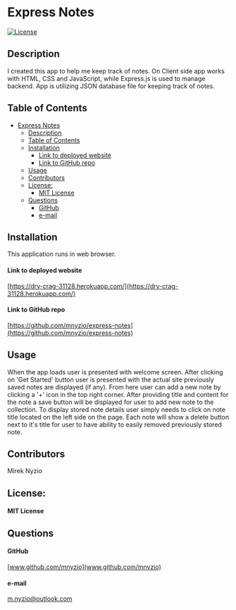 # Express Notes
[![License](https://img.shields.io/badge/License-MIT_License-green)](#license)
## Description

I created this app to help me keep track of notes. 
On Client side app works with HTML, CSS and JavaScript, while Express.js is used to manage backend.
App is utilizing JSON database file for keeping track of notes.

## Table of Contents
- [Express Notes](#express-notes)
  - [Description](#description)
  - [Table of Contents](#table-of-contents)
  - [Installation](#installation)
      - [Link to deployed website](#link-to-deployed-website)
      - [Link to GitHub repo](#link-to-github-repo)
  - [Usage](#usage)
  - [Contributors](#contributors)
  - [License:](#license)
      - [MIT License](#mit-license)
  - [Questions](#questions)
      - [GitHub](#github)
      - [e-mail](#e-mail)
## Installation

This application runs in web browser.

#### Link to deployed website
[https://dry-crag-31128.herokuapp.com/](https://dry-crag-31128.herokuapp.com/)

#### Link to GitHub repo
[https://github.com/mnyzio/express-notes](https://github.com/mnyzio/express-notes)

## Usage

When the app loads user is presented with welcome screen. After clicking on 'Get Started' button user is presented with 
the actual site previously saved notes are displayed (if any). From here user can add a new note by clicking a '+' icon in the top right corner. 
After providing title and content for the note a save button will be displayed for user to add new note to the collection.
To display stored note details user simply needs to click on note title located on the left side on the page.
Each note will show a delete button next to it's title for user to have ability to easily removed previously stored note.

## Contributors
Mirek Nyzio
## License:
#### MIT License
## Questions
#### GitHub
[www.github.com/mnyzio](www.github.com/mnyzio)
#### e-mail
[m.nyzio@outlook.com](m.nyzio@outlook.com)

